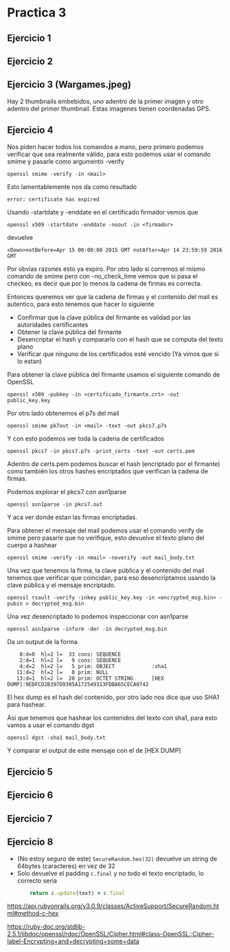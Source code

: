 # Practica 3

## Ejercicio 1

## Ejercicio 2

## Ejercicio 3 (Wargames.jpeg)

Hay 2 thumbnails embebidos, uno adentro de la primer imagen y otro adentro del
primer thumbnail. Estas imagenes tienen coordenadas GPS.

## Ejercicio 4

Nos piden hacer todos los comandos a mano, pero primero podemos verificar que
sea realmente válido, para esto podemos usar el comando smime y pasarle como
argumento -verify

`openssl smime -verify -in <mail>`

Esto lamentablemente nos da como resultado

`error: certificate has expired`

Usando -startdate y -enddate en el certificado firmador vemos que

`openssl x509 -startdate -enddate -noout -in <firmador>`

devuelve

`<Down>notBefore=Apr 15 00:00:00 2015 GMT
notAfter=Apr 14 23:59:59 2016 GMT`

Por obvias razones esto ya expiro. Por otro lado si corremos el mismo comando de
smime pero con -no_check_time vemos que si pasa el checkeo, es decir que por lo
menos la cadena de firmas es correcta.

Entonces queremos ver que la cadena de firmas y el contenido del mail es
autentico, para esto tenemos que hacer lo siguiente

- Confirmar que la clave pública del firmante es validad por las autoridades
  certificantes
- Obtener la clave pública del firmante
- Desencriptar el hash y compararlo con el hash que se computa del texto plano
- Verificar que ninguno de los certificados esté vencido (Ya vimos que si lo
  estan)

Para obtener la clave pública del firmante usamos el siguiente comando de
OpenSSL

`openssl x509 -pubkey -in <certificado_firmante.crt> -out public_key.key`

Por otro lado obtenemos el p7s del mail

`openssl smime pk7out -in <mail> -text -out pkcs7.p7s`

Y con esto podemos ver toda la cadena de certificados

`openssl pkcs7 -in pkcs7.p7s -print_certs -text -out certs.pem`

Adentro de certs.pem podemos buscar el hash (encriptado por el firmante) como
también los otros hashes encriptados que verifican la cadena de firmas.

Podemos explorar el pkcs7 con asn1parse

`openssl asn1parse -in pkcs7.out`

Y aca ver donde estan las firmas encriptadas.

Para obtener el mensaje del mail podemos usar el comando verify de smime
pero pasarle que no verifique, esto devuelve el texto plano del cuerpo a hashear

`openssl smime -verify -in <mail> -noverify -out mail_body.txt`

Una vez que tenemos la firma, la clave pública y el contenido del mail tenemos
que verificar que coincidan, para eso desencriptamos usando la clave pública y
el mensaje encriptado.

`openssl rsault -verify -inkey public_key.key -in <encrypted_msg.bin> -pubin >
decrypted_msg.bin`

Una vez desencriptado lo podemos inspeccionar con asn1parse

`openssl asn1parse -inform -der -in decrypted_msg.bin`

Da un output de la forma

```
    0:d=0  hl=2 l=  33 cons: SEQUENCE
    2:d=1  hl=2 l=   9 cons: SEQUENCE
    4:d=2  hl=2 l=   5 prim: OBJECT            :sha1
   11:d=2  hl=2 l=   0 prim: NULL
   13:d=1  hl=2 l=  20 prim: OCTET STRING      [HEX DUMP]:9EDFCD2B397D9305A172549313FDBA65CECA0742
```

El hex dump es el hash del contenido, por otro lado nos dice que uso SHA1 para
hashear.

Asi que tenemos que hashear los contenidos del texto con sha1, para esto vamos a
usar el comando dgst

`openssl dgst -sha1 mail_body.txt`

Y comparar el output de este mensaje con el de [HEX DUMP]

## Ejercicio 5

## Ejercicio 6

## Ejercicio 7

## Ejercicio 8

- (No estoy seguro de este) `SecureRandom.hex(32)` devuelve un string de 64bytes (caracteres) en vez de 32
- Solo devuelve el padding `c.final` y no todo el texto encriptado, lo correcto
  seria
    ```ruby
        return c.update(text) + c.final
    ```

https://api.rubyonrails.org/v3.0.9/classes/ActiveSupport/SecureRandom.html#method-c-hex

https://ruby-doc.org/stdlib-2.5.1/libdoc/openssl/rdoc/OpenSSL/Cipher.html#class-OpenSSL::Cipher-label-Encrypting+and+decrypting+some+data
